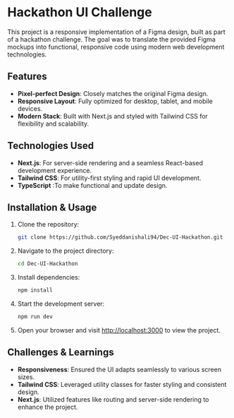 # Hackathon UI Challenge  

This project is a responsive implementation of a Figma design, built as part of a hackathon challenge. The goal was to translate the provided Figma mockups into functional, responsive code using modern web development technologies.  

## Features  
- **Pixel-perfect Design**: Closely matches the original Figma design.  
- **Responsive Layout**: Fully optimized for desktop, tablet, and mobile devices.  
- **Modern Stack**: Built with Next.js and styled with Tailwind CSS for flexibility and scalability.  

## Technologies Used  
- **Next.js**: For server-side rendering and a seamless React-based development experience.  
- **Tailwind CSS**: For utility-first styling and rapid UI development.  
- **TypeScript**  :To  make functional and update design.

## Installation & Usage  
1. Clone the repository:  
   ```bash  
   git clone https://github.com/Syeddanishali94/Dec-UI-Hackathon.git  
   ```  

2. Navigate to the project directory:  
   ```bash  
   cd Dec-UI-Hackathon  
   ```  

3. Install dependencies:  
   ```bash  
   npm install  
   ```  

4. Start the development server:  
   ```bash  
   npm run dev  
   ```  

5. Open your browser and visit [http://localhost:3000](http://localhost:3000) to view the project.  

## Challenges & Learnings  
- **Responsiveness**: Ensured the UI adapts seamlessly to various screen sizes.  
- **Tailwind CSS**: Leveraged utility classes for faster styling and consistent design.  
- **Next.js**: Utilized features like routing and server-side rendering to enhance the project.  
